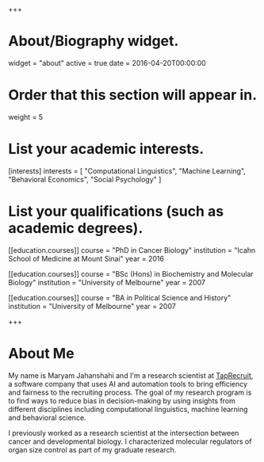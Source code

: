 +++
# About/Biography widget.
widget = "about"
active = true
date = 2016-04-20T00:00:00

# Order that this section will appear in.
weight = 5

# List your academic interests.
[interests]
  interests = [
  "Computational Linguistics",
  "Machine Learning",
  "Behavioral Economics",
  "Social Psychology"
  ]

# List your qualifications (such as academic degrees).
[[education.courses]]
  course = "PhD in Cancer Biology"
  institution = "Icahn School of Medicine at Mount Sinai"
  year = 2016

[[education.courses]]
  course = "BSc (Hons) in Biochemistry and Molecular Biology"
  institution = "University of Melbourne"
  year = 2007
 
[[education.courses]]
  course = "BA in Political Science and History"
  institution = "University of Melbourne"
  year = 2007
  
+++

# About Me

My name is Maryam Jahanshahi and I'm a research scientist at [TapRecruit](https://www.taprecruit.co), a software company that uses AI and automation tools to bring efficiency and fairness to the recruiting process. The goal of my research program is to find ways to reduce bias in decision-making by using insights from different disciplines including computational linguistics, machine learning and behavioral science. 

I previously worked as a research scientist at the intersection between cancer and developmental biology. I characterized molecular regulators of organ size control as part of my graduate research.